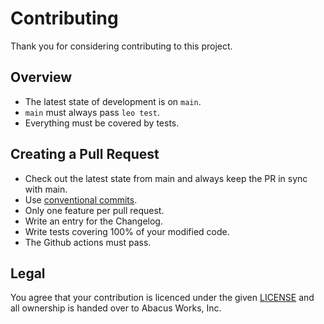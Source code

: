 # Contributing

Thank you for considering contributing to this project.

## Overview

- The latest state of development is on `main`.
- `main` must always pass `leo test`.
- Everything must be covered by tests.

## Creating a Pull Request

- Check out the latest state from main and always keep the PR in sync with main.
- Use [conventional commits](https://www.conventionalcommits.org/en/v1.0.0/#specification).
- Only one feature per pull request.
- Write an entry for the Changelog.
- Write tests covering 100% of your modified code.
- The Github actions must pass.

## Legal

You agree that your contribution is licenced under the given [LICENSE](LICENSE)
and all ownership is handed over to Abacus Works, Inc.
